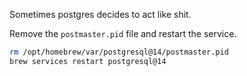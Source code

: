 Sometimes postgres decides to act like shit.

Remove the `postmaster.pid` file and restart the service.

```bash
rm /opt/homebrew/var/postgresql@14/postmaster.pid
brew services restart postgresql@14
```
